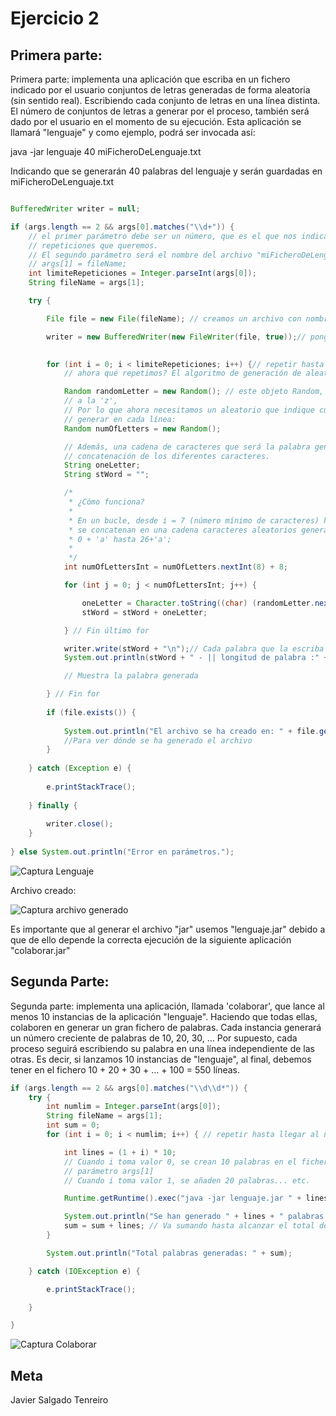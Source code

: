 # Ejercicio 2

## Primera parte: 
Primera parte: implementa una aplicación que escriba en un fichero indicado por el usuario conjuntos de letras generadas de forma aleatoria (sin sentido real). Escribiendo cada conjunto de letras en una línea distinta. El número de conjuntos de letras a generar por el proceso, también será dado por el usuario en el momento de su ejecución. Esta aplicación se llamará "lenguaje" y como ejemplo, podrá ser invocada así:

java -jar lenguaje 40 miFicheroDeLenguaje.txt

Indicando que se generarán 40 palabras del lenguaje y serán guardadas en miFicheroDeLenguaje.txt

```java

BufferedWriter writer = null;

if (args.length == 2 && args[0].matches("\\d+")) {
	// el primer parámetro debe ser un número, que es el que nos indica el número de
	// repeticiones que queremos.
	// El segundo parámetro será el nombre del archivo "miFicheroDeLenguaje.txt"
	// args[1] = fileName;
	int limiteRepeticiones = Integer.parseInt(args[0]);
	String fileName = args[1];

	try {

		File file = new File(fileName); // creamos un archivo con nombre dado en el parámetro 2

		writer = new BufferedWriter(new FileWriter(file, true));// pongo true para que no elimine el archivo
																		// anterior, si no que añada lineas

		for (int i = 0; i < limiteRepeticiones; i++) {// repetir hasta llegar al número de repeticiones indicadas
			// ahora qué repetimos? El algoritmo de generación de aleatorios.

			Random randomLetter = new Random(); // este objeto Random, generará un caracter aleatorio de la 'a'
			// a la 'z',
			// Por lo que ahora necesitamos un aleatorio que indique cuántas letras necesita
			// generar en cada línea:
			Random numOfLetters = new Random();

			// Además, una cadena de caracteres que será la palabra generada por
			// concatenación de los diferentes caracteres.
			String oneLetter;
			String stWord = "";

			/*
			 * ¿Cómo funciona?
			 *
			 * En un bucle, desde i = 7 (número mínimo de caracteres) hasta 15 (num máximo),
			 * se concatenan en una cadena caracteres aleatorios generados 'randomLetter' de
			 * 0 + 'a' hasta 26+'a';
			 * 
			 */
			int numOfLettersInt = numOfLetters.nextInt(8) + 8;

			for (int j = 0; j < numOfLettersInt; j++) {

				oneLetter = Character.toString((char) (randomLetter.nextInt(26) + 'a'));
				stWord = stWord + oneLetter;

			} // Fin último for

			writer.write(stWord + "\n");// Cada palabra que la escriba y me añada un salto de línea
			System.out.println(stWord + " - || longitud de palabra :" + stWord.length() + " letras.");

			// Muestra la palabra generada

		} // Fin for
	
		if (file.exists()) {
			
			System.out.println("El archivo se ha creado en: " + file.getAbsolutePath().toString());
			//Para ver dónde se ha generado el archivo
		}
		
	} catch (Exception e) {
	
		e.printStackTrace();
		
	} finally {
			
		writer.close();
	}
		
} else System.out.println("Error en parámetros.");

```

![Captura Lenguaje](http://subirimagen.me/uploads/20181124131601.png)

Archivo creado:

![Captura archivo generado](http://subirimagen.me/uploads/20181124131656.png)

Es importante que al generar el archivo "jar" usemos "lenguaje.jar" debido a que de ello depende la correcta ejecución de la siguiente aplicación "colaborar.jar"


## Segunda Parte:
Segunda parte: implementa una aplicación, llamada 'colaborar', que lance al menos 10 instancias de la aplicación "lenguaje". 
Haciendo que todas ellas, colaboren en generar un gran fichero de palabras. 
Cada instancia generará un número creciente de palabras de 10, 20, 30, … 
Por supuesto, cada proceso seguirá escribiendo su palabra en una línea independiente de las otras. 
Es decir, si lanzamos 10 instancias de "lenguaje", al final, debemos tener en el fichero 10 + 20 + 30 + … + 100 = 550 líneas.

```java 
if (args.length == 2 && args[0].matches("\\d\\d*")) {
	try {
		int numlim = Integer.parseInt(args[0]);
		String fileName = args[1];
		int sum = 0;
		for (int i = 0; i < numlim; i++) { // repetir hasta llegar al número de repeticiones indicadas

			int lines = (1 + i) * 10;
			// Cuando i toma valor 0, se crean 10 palabras en el fichero pasado por
			// parámetro args[1]
			// Cuando i toma valor 1, se añaden 20 palabras... etc.

			Runtime.getRuntime().exec("java -jar lenguaje.jar " + lines + " " + fileName);

			System.out.println("Se han generado " + lines + " palabras.");
			sum = sum + lines; // Va sumando hasta alcanzar el total de palabras generadas
		}

		System.out.println("Total palabras generadas: " + sum);

	} catch (IOException e) {

		e.printStackTrace();

	}

}
```

![Captura Colaborar](http://subirimagen.me/uploads/20181124132247.png)


## Meta

Javier Salgado Tenreiro
